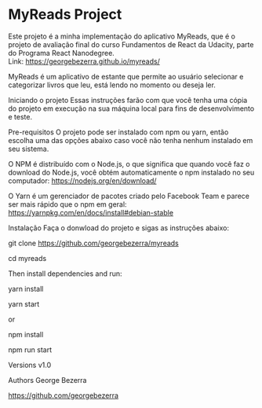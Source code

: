 # MyReads Project
Este projeto é a minha implementação do aplicativo MyReads, que é o projeto de avaliação final do curso Fundamentos de React da Udacity,
parte do Programa React Nanodegree.  
Link: https://georgebezerra.github.io/myreads/

MyReads é um aplicativo de estante que permite ao usuário selecionar e categorizar livros que leu, está lendo no momento ou deseja ler.

Iniciando o projeto
Essas instruções farão com que você tenha uma cópia do projeto em execução na sua máquina local para fins de desenvolvimento e teste.

Pre-requisitos
O projeto pode ser instalado com npm ou yarn, então escolha uma das opções abaixo caso você não tenha nenhum instalado em seu sistema.

O NPM é distribuído com o Node.js, o que significa que quando você faz o download do Node.js, você obtém automaticamente o npm instalado
no seu computador: https://nodejs.org/en/download/

O Yarn é um gerenciador de pacotes criado pelo Facebook Team e parece ser mais rápido que o npm em geral:
https://yarnpkg.com/en/docs/install#debian-stable


Instalação
Faça o donwload do projeto e sigas as instruções abaixo:

git clone https://github.com/georgebezerra/myreads  

cd myreads

Then install dependencies and run:

yarn install  

yarn start

or

npm install  

npm run start

Versions
v1.0

Authors
George Bezerra

https://github.com/georgebezerra
